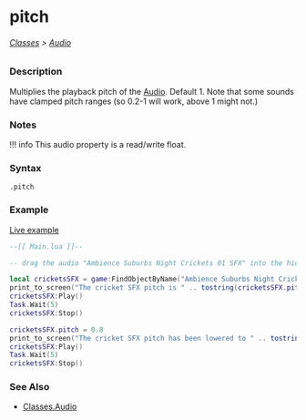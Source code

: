# pitch

###### [Classes](core_api/raw_source) > [Audio](core_api/classes/audio)

### Description

Multiplies the playback pitch of the [Audio](core_api/classes/audio).
Default 1. Note that some sounds have clamped pitch ranges (so 0.2-1 will work, above 1 might not.)

### Notes
!!! info
  This audio property is a read/write float.

### Syntax

`.pitch`

### Example

[Live example]()

```lua
--[[ Main.lua ]]--

-- drag the audio "Ambience Suburbs Night Crickets 01 SFX" into the hierarchy --

local cricketsSFX = game:FindObjectByName("Ambience Suburbs Night Crickets 01 SFX")
print_to_screen("The cricket SFX pitch is " .. tostring(cricketsSFX.pitch) .. ", by default.")
cricketsSFX:Play()
Task.Wait(5)
cricketsSFX:Stop()

cricketsSFX.pitch = 0.8
print_to_screen("The cricket SFX pitch has been lowered to " .. tostring(cricketsSFX.pitch) .. ".")
cricketsSFX:Play()
Task.Wait(5)
cricketsSFX:Stop()

```

### See Also

* [Classes.Audio]()
